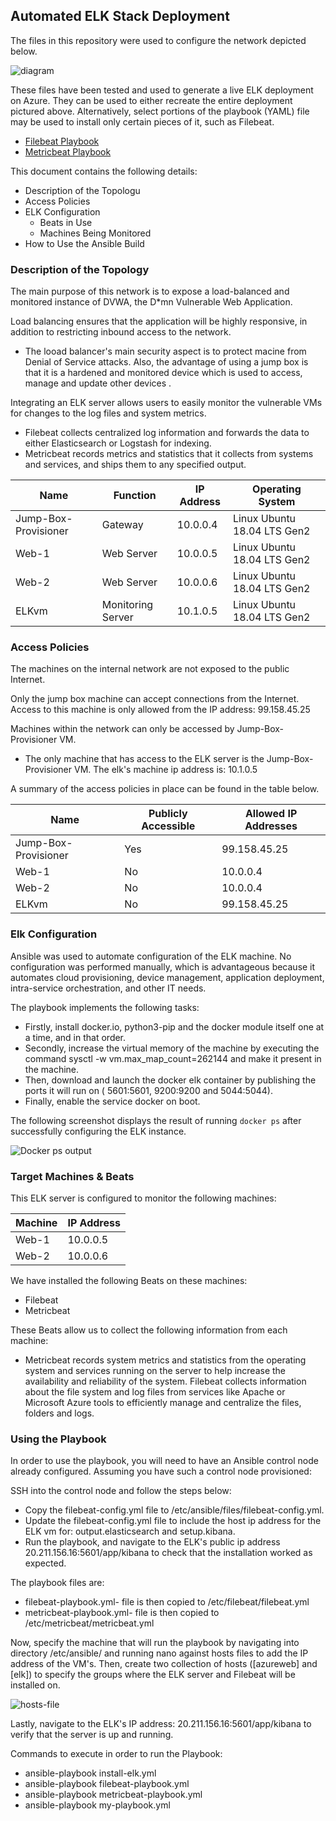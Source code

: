 ## Automated ELK Stack Deployment

The files in this repository were used to configure the network depicted below.

![diagram](https://user-images.githubusercontent.com/105833279/169910761-37a31834-4f86-4bf1-82e4-29a366527c8b.png)

These files have been tested and used to generate a live ELK deployment on Azure. They can be used to either recreate the entire deployment pictured above. Alternatively, select portions of the playbook (YAML) file may be used to install only certain pieces of it, such as Filebeat.

  - [Filebeat Playbook](https://github.com/miguelcast09/Project-1/blob/main/Ansible/filebeat-playbook.yml)
  - [Metricbeat Playbook](https://github.com/miguelcast09/Project-1/blob/main/Ansible/metricbeat-playbook.yml)
  
This document contains the following details:
- Description of the Topologu
- Access Policies
- ELK Configuration
  - Beats in Use
  - Machines Being Monitored
- How to Use the Ansible Build


### Description of the Topology

The main purpose of this network is to expose a load-balanced and monitored instance of DVWA, the D*mn Vulnerable Web Application.

Load balancing ensures that the application will be highly responsive, in addition to restricting inbound access to the network.
- The looad balancer's main security aspect is to protect macine from Denial of Service attacks. Also, the advantage of using a jump box is that it is a hardened and monitored device which is used to access, manage and update other devices .

Integrating an ELK server allows users to easily monitor the vulnerable VMs for changes to the log files and system metrics.
- Filebeat collects centralized log information and forwards the data to either Elasticsearch or Logstash for indexing.
- Metricbeat records metrics and statistics that it collects from systems and services, and ships them to any specified output.


| Name                 | Function          | IP Address | Operating System            |
|----------------------|-------------------|------------|-----------------------------|
| Jump-Box-Provisioner | Gateway           | 10.0.0.4   | Linux Ubuntu 18.04 LTS Gen2 |
| Web-1                | Web Server        | 10.0.0.5   | Linux Ubuntu 18.04 LTS Gen2 |
| Web-2                | Web Server        | 10.0.0.6   | Linux Ubuntu 18.04 LTS Gen2 |
| ELKvm                | Monitoring Server | 10.1.0.5   | Linux Ubuntu 18.04 LTS Gen2 |


### Access Policies

The machines on the internal network are not exposed to the public Internet. 

Only the jump box machine can accept connections from the Internet. Access to this machine is only allowed from the IP address: 99.158.45.25

Machines within the network can only be accessed by Jump-Box-Provisioner VM.
- The only machine that has access to the ELK server is the Jump-Box-Provisioner VM. The elk's machine ip address is: 10.1.0.5

A summary of the access policies in place can be found in the table below.

| Name                 | Publicly Accessible | Allowed IP Addresses |
|----------------------|---------------------|----------------------|
| Jump-Box-Provisioner | Yes                 | 99.158.45.25         |
| Web-1                | No                  | 10.0.0.4             |
| Web-2                | No                  | 10.0.0.4             |
| ELKvm                | No                  | 99.158.45.25         |

### Elk Configuration

Ansible was used to automate configuration of the ELK machine. No configuration was performed manually, which is advantageous because it automates cloud provisioning, device management, application deployment, intra-service orchestration, and other IT needs. 

The playbook implements the following tasks:
- Firstly, install docker.io, python3-pip and the docker module itself one at a time, and in that order.
- Secondly, increase the virtual memory of the machine by executing the command sysctl -w vm.max_map_count=262144 and make it present in the machine.
- Then, download and launch the docker elk container by publishing the ports it will run on ( 5601:5601, 9200:9200 and 5044:5044). 
- Finally, enable the service docker on boot.

The following screenshot displays the result of running `docker ps` after successfully configuring the ELK instance.

![Docker ps output](https://user-images.githubusercontent.com/105833279/170160790-1910aac5-de6c-4d08-b071-75e3e8d2fbf5.png)

### Target Machines & Beats
This ELK server is configured to monitor the following machines:

| Machine | IP Address |
|---------|------------|
| Web-1   | 10.0.0.5   |
| Web-2   | 10.0.0.6   |

We have installed the following Beats on these machines:
- Filebeat
- Metricbeat

These Beats allow us to collect the following information from each machine:

- Metricbeat records system metrics and statistics from the operating system and services running on the server to help increase the availability and reliability of the system. Filebeat collects information about the file system and log files from services like Apache or Microsoft Azure tools to efficiently manage and centralize the files, folders and logs.

### Using the Playbook
In order to use the playbook, you will need to have an Ansible control node already configured. Assuming you have such a control node provisioned: 

SSH into the control node and follow the steps below:
- Copy the filebeat-config.yml file to /etc/ansible/files/filebeat-config.yml.
- Update the filebeat-config.yml file to include the host ip address for the ELK vm for: output.elasticsearch and setup.kibana.
- Run the playbook, and navigate to the ELK's public ip address 20.211.156.16:5601/app/kibana to check that the installation worked as expected.

The playbook files are:
- filebeat-playbook.yml- file is then copied to /etc/filebeat/filebeat.yml
- metricbeat-playbook.yml- file is then copied to /etc/metricbeat/metricbeat.yml

Now, specify the machine that will run the playbook by navigating into directory /etc/ansible/ and running nano against hosts files to add the IP address of the VM's. Then, create two collection of hosts ([azureweb] and [elk]) to specify the groups where the ELK server and Filebeat will be installed on.

![hosts-file](https://user-images.githubusercontent.com/105833279/170382302-89ea1c6c-b4d7-4c38-bff1-f9acd7378105.png)


Lastly, navigate to the ELK's IP address: 20.211.156.16:5601/app/kibana to verify that the server is up and running.

Commands to execute in order to run the Playbook:
- ansible-playbook install-elk.yml
- ansible-playbook filebeat-playbook.yml
- ansible-playbook metricbeat-playbook.yml
- ansible-playbook my-playbook.yml
